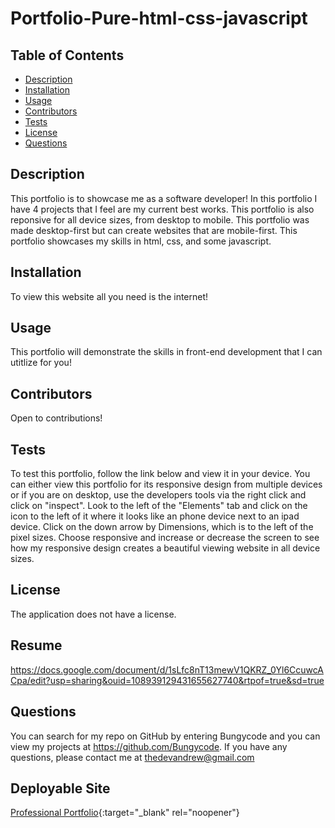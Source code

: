 # Portfolio-Pure-html-css-javascript

  ## Table of Contents
  * [Description](#description)
  * [Installation](#installation)
  * [Usage](#usage)
  * [Contributors](#contribution)
  * [Tests](#test)
  * [License](#license)
  * [Questions](#questions)
  
  ## Description 
  This portfolio is to showcase me as a software developer! In this portfolio I have 4 projects that I feel are my current best works. This portfolio is also reponsive for all device sizes, from desktop to mobile. This portfolio was made desktop-first but can create websites that are mobile-first. This portfolio showcases my skills in html, css, and some javascript.
  
  ## Installation 
  To view this website all you need is the internet!

  ## Usage 
  This portfolio will demonstrate the skills in front-end development that I can utitlize for you!

  ## Contributors
  Open to contributions!

  ## Tests
  To test this portfolio, follow the link below and view it in your device. You can either view this portfolio for its responsive design from multiple devices or if you are on desktop, use the developers tools via the right click and click on "inspect". Look to the left of the "Elements" tab and click on the icon to the left of it where it looks like an phone device next to an ipad device. Click on the down arrow by Dimensions, which is to the left of the pixel sizes. Choose responsive and increase or decrease the screen to see how my responsive design creates a beautiful viewing website in all device sizes.  

  ## License 
  The application does not have a license.
  
  ## Resume
  
  https://docs.google.com/document/d/1sLfc8nT13mewV1QKRZ_0Yl6CcuwcACpa/edit?usp=sharing&ouid=108939129431655627740&rtpof=true&sd=true

  ## Questions
  You can search for my repo on GitHub by entering Bungycode and you can view my projects at https://github.com/Bungycode. If you have any questions, please contact me at thedevandrew@gmail.com

  ## Deployable Site

  [Professional Portfolio](https://bungycode.github.io/Portfolio-Pure-html-css-javascript/){:target="_blank" rel="noopener"}

